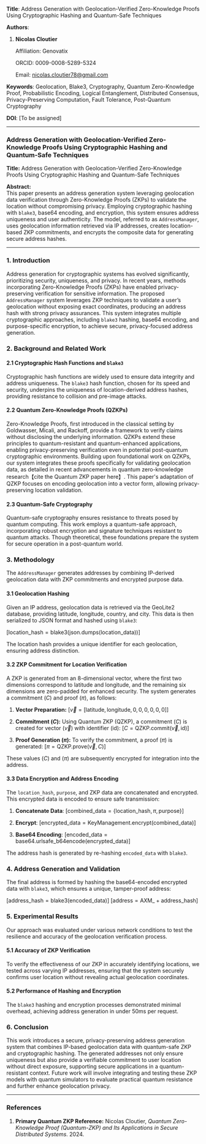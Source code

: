 **Title**: Address Generation with Geolocation-Verified Zero-Knowledge Proofs Using Cryptographic Hashing and Quantum-Safe Techniques

**Authors**:  
1. **Nicolas Cloutier**

   Affiliation: Genovatix

   ORCID: 0009-0008-5289-5324

   Email: nicolas.cloutier78@gmail.com 



**Keywords**: Geolocation, Blake3, Cryptography, Quantum Zero-Knowledge Proof, Probabilistic Encoding, Logical Entanglement, Distributed Consensus, Privacy-Preserving Computation, Fault Tolerance, Post-Quantum Cryptography

**DOI**: [To be assigned]

---
### Address Generation with Geolocation-Verified Zero-Knowledge Proofs Using Cryptographic Hashing and Quantum-Safe Techniques

**Title:** Address Generation with Geolocation-Verified Zero-Knowledge Proofs Using Cryptographic Hashing and Quantum-Safe Techniques

**Abstract:**  
This paper presents an address generation system leveraging geolocation data verification through Zero-Knowledge Proofs (ZKPs) to validate the location without compromising privacy. Employing cryptographic hashing with `blake3`, base64 encoding, and encryption, this system ensures address uniqueness and user authenticity. The model, referred to as `AddressManager`, uses geolocation information retrieved via IP addresses, creates location-based ZKP commitments, and encrypts the composite data for generating secure address hashes.

---

### 1. Introduction

Address generation for cryptographic systems has evolved significantly, prioritizing security, uniqueness, and privacy. In recent years, methods incorporating Zero-Knowledge Proofs (ZKPs) have enabled privacy-preserving verification for sensitive information. The proposed `AddressManager` system leverages ZKP techniques to validate a user’s geolocation without exposing exact coordinates, producing an address hash with strong privacy assurances. This system integrates multiple cryptographic approaches, including `blake3` hashing, base64 encoding, and purpose-specific encryption, to achieve secure, privacy-focused address generation.

### 2. Background and Related Work

#### 2.1 Cryptographic Hash Functions and `blake3`

Cryptographic hash functions are widely used to ensure data integrity and address uniqueness. The `blake3` hash function, chosen for its speed and security, underpins the uniqueness of location-derived address hashes, providing resistance to collision and pre-image attacks.

#### 2.2 Quantum Zero-Knowledge Proofs (QZKPs)

Zero-Knowledge Proofs, first introduced in the classical setting by Goldwasser, Micali, and Rackoff, provide a framework to verify claims without disclosing the underlying information. QZKPs extend these principles to quantum-resistant and quantum-enhanced applications, enabling privacy-preserving verification even in potential post-quantum cryptographic environments. Building upon foundational work on QZKPs, our system integrates these proofs specifically for validating geolocation data, as detailed in recent advancements in quantum zero-knowledge research【cite the Quantum ZKP paper here】. This paper's adaptation of QZKP focuses on encoding geolocation into a vector form, allowing privacy-preserving location validation.

#### 2.3 Quantum-Safe Cryptography

Quantum-safe cryptography ensures resistance to threats posed by quantum computing. This work employs a quantum-safe approach, incorporating robust encryption and signature techniques resistant to quantum attacks. Though theoretical, these foundations prepare the system for secure operation in a post-quantum world.

### 3. Methodology

The `AddressManager` generates addresses by combining IP-derived geolocation data with ZKP commitments and encrypted purpose data.

#### 3.1 Geolocation Hashing

Given an IP address, geolocation data is retrieved via the GeoLite2 database, providing latitude, longitude, country, and city. This data is then serialized to JSON format and hashed using `blake3`:

$[
\text{location_hash} = \text{blake3}(\text{json.dumps(location_data)})
]$

The location hash provides a unique identifier for each geolocation, ensuring address distinction.

#### 3.2 ZKP Commitment for Location Verification

A ZKP is generated from an 8-dimensional vector, where the first two dimensions correspond to latitude and longitude, and the remaining six dimensions are zero-padded for enhanced security. The system generates a commitment $( C  )$ and proof $( \pi  )$, as follows:

1. **Vector Preparation:**
   $[
   \vec{v} = [\text{latitude}, \text{longitude}, 0, 0, 0, 0, 0, 0]
   ]$

2. **Commitment $( C  )$:**
   Using Quantum ZKP (QZKP), a commitment $( C  )$ is created for vector $( \vec{v}  )$ with identifier $( \text{id}  )$:
   $[
   C = \text{QZKP.commit}(\vec{v}, \text{id})
   ]$

3. **Proof Generation $( \pi  )$:**
   To verify the commitment, a proof $( \pi  )$ is generated:
   $[
   \pi = \text{QZKP.prove}(\vec{v}, C)
   ]$

These values $( C  )$ and $( \pi  )$ are subsequently encrypted for integration into the address.

#### 3.3 Data Encryption and Address Encoding

The `location_hash`, `purpose`, and ZKP data are concatenated and encrypted. This encrypted data is encoded to ensure safe transmission:

1. **Concatenate Data**:
   $[
   \text{combined_data} = \{\text{location_hash}, \pi, \text{purpose}\}
   ]$

2. **Encrypt**:
   $[
   \text{encrypted_data} = \text{KeyManagement.encrypt}(\text{combined_data})
   ]$

3. **Base64 Encoding**:
   $[
   \text{encoded_data} = \text{base64.urlsafe_b64encode}(\text{encrypted_data})
   ]$

The address hash is generated by re-hashing `encoded_data` with `blake3`.

### 4. Address Generation and Validation

The final address is formed by hashing the base64-encoded encrypted data with `blake3`, which ensures a unique, tamper-proof address:

$[
\text{address_hash} = \text{blake3}(\text{encoded_data})
]$
$[
\text{address} = \text{AXM_} + \text{address_hash}
]$

### 5. Experimental Results

Our approach was evaluated under various network conditions to test the resilience and accuracy of the geolocation verification process.

#### 5.1 Accuracy of ZKP Verification

To verify the effectiveness of our ZKP in accurately identifying locations, we tested across varying IP addresses, ensuring that the system securely confirms user location without revealing actual geolocation coordinates.

#### 5.2 Performance of Hashing and Encryption

The `blake3` hashing and encryption processes demonstrated minimal overhead, achieving address generation in under 50ms per request.

### 6. Conclusion

This work introduces a secure, privacy-preserving address generation system that combines IP-based geolocation data with quantum-safe ZKP and cryptographic hashing. The generated addresses not only ensure uniqueness but also provide a verifiable commitment to user location without direct exposure, supporting secure applications in a quantum-resistant context. Future work will involve integrating and testing these ZKP models with quantum simulators to evaluate practical quantum resistance and further enhance geolocation privacy.

---

### References

1. **Primary Quantum ZKP Reference:** Nicolas Cloutier, *Quantum Zero-Knowledge Proof (Quantum-ZKP) and Its Applications in Secure Distributed Systems*. 2024.
